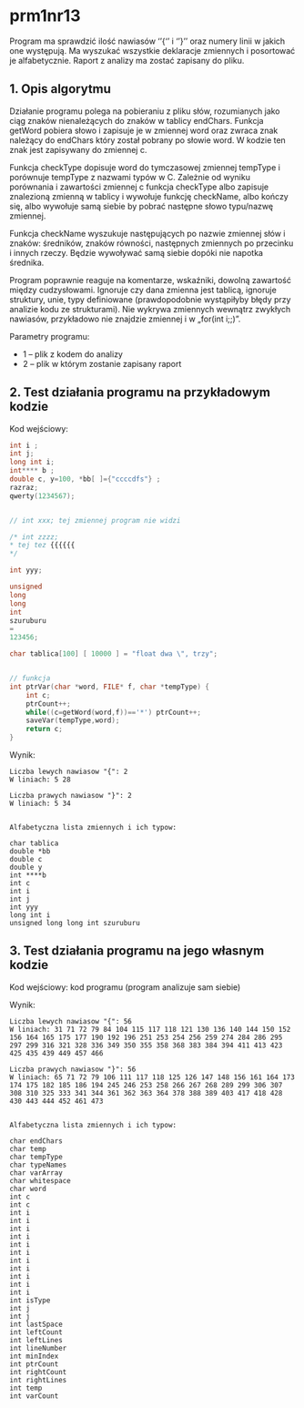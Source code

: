 # prm1nr13
Program ma sprawdzić ilość nawiasów ‘’{‘’ i ‘’}’’ oraz numery linii w jakich one występują. Ma wyszukać wszystkie deklaracje zmiennych i posortować je alfabetycznie. Raport z analizy ma zostać zapisany do pliku.

## 1.	Opis algorytmu

Działanie programu polega na pobieraniu z pliku słów, rozumianych jako ciąg znaków nienależących do znaków w tablicy endChars. Funkcja getWord pobiera słowo i zapisuje je w zmiennej word oraz zwraca znak należący do endChars który został pobrany po słowie word. W kodzie ten znak jest zapisywany do zmiennej c.

Funkcja checkType dopisuje word do tymczasowej zmiennej tempType i porównuje tempType z nazwami typów w C. Zależnie od wyniku porównania i zawartości zmiennej c funkcja checkType albo zapisuje znalezioną zmienną w tablicy i wywołuje funkcję checkName, albo kończy się, albo wywołuje samą siebie by pobrać następne słowo typu/nazwę zmiennej.

Funkcja checkName wyszukuje następujących po nazwie zmiennej słów i znaków: średników, znaków równości, następnych zmiennych po przecinku i innych rzeczy. Będzie wywoływać samą siebie dopóki nie napotka średnika.

Program poprawnie reaguje na komentarze, wskaźniki, dowolną zawartość między cudzysłowami. Ignoruje czy dana zmienna jest tablicą, ignoruje struktury, unie, typy definiowane (prawdopodobnie wystąpiłyby błędy przy analizie kodu ze strukturami). Nie wykrywa zmiennych wewnątrz zwykłych nawiasów, przykładowo nie znajdzie zmiennej i w „for(int i;;)”.

Parametry programu:
* 1 – plik z kodem do analizy
* 2 – plik w którym zostanie zapisany raport

## 2. Test działania programu na przykładowym kodzie

Kod wejściowy:
```c
int i ;
int j;
long int i;
int**** b ;
double c, y=100, *bb[ ]={"ccccdfs"} ;
razraz;
qwerty(1234567);


// int xxx; tej zmiennej program nie widzi

/* int zzzz;
* tej tez {{{{{{
*/

int yyy;

unsigned 
long 
long 
int
szuruburu
=
123456;

char tablica[100] [ 10000 ] = "float dwa \", trzy";


// funkcja
int ptrVar(char *word, FILE* f, char *tempType) {
    int c;
    ptrCount++;
    while((c=getWord(word,f))=='*') ptrCount++;
    saveVar(tempType,word);
    return c;
}
```

Wynik:

```
Liczba lewych nawiasow "{": 2
W liniach: 5 28 

Liczba prawych nawiasow "}": 2
W liniach: 5 34 


Alfabetyczna lista zmiennych i ich typow:

char tablica
double *bb
double c
double y
int ****b
int c
int i
int j
int yyy
long int i
unsigned long long int szuruburu
```

## 3. Test działania programu na jego własnym kodzie

Kod wejściowy: kod programu (program analizuje sam siebie)

Wynik:

```
Liczba lewych nawiasow "{": 56
W liniach: 31 71 72 79 84 104 115 117 118 121 130 136 140 144 150 152 156 164 165 175 177 190 192 196 251 253 254 256 259 274 284 286 295 297 299 316 321 328 336 349 350 355 358 368 383 384 394 411 413 423 425 435 439 449 457 466 

Liczba prawych nawiasow "}": 56
W liniach: 65 71 72 79 106 111 117 118 125 126 147 148 156 161 164 173 174 175 182 185 186 194 245 246 253 258 266 267 268 289 299 306 307 308 310 325 333 341 344 361 362 363 364 378 388 389 403 417 418 428 430 443 444 452 461 473 


Alfabetyczna lista zmiennych i ich typow:

char endChars
char temp
char tempType
char typeNames
char varArray
char whitespace
char word
int c
int c
int i
int i
int i
int i
int i
int i
int i
int i
int i
int i
int i
int isType
int j
int j
int lastSpace
int leftCount
int leftLines
int lineNumber
int minIndex
int ptrCount
int rightCount
int rightLines
int temp
int varCount 
```
